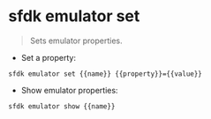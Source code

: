 # sfdk emulator set

> Sets emulator properties.

- Set a property:

`sfdk emulator set {{name}} {{property}}={{value}}`

- Show emulator properties:

`sfdk emulator show {{name}}`
